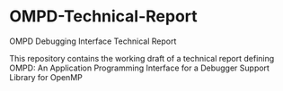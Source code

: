 # OMPD-Technical-Report
OMPD Debugging Interface Technical Report

This repository contains the working draft of a technical report defining 
OMPD: An Application Programming Interface for a Debugger Support Library for OpenMP
